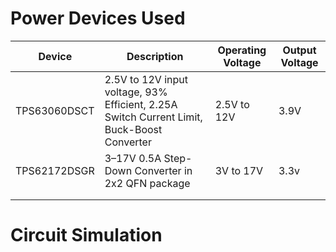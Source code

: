 # Power Devices Used

| Device       | Description                                                                                | Operating Voltage | Output Voltage |
| ------------ | ------------------------------------------------------------------------------------------ | ----------------- | -------------- |
| TPS63060DSCT | 2.5V to 12V input voltage, 93% Efficient, 2.25A Switch Current Limit, Buck-Boost Converter | 2.5V to 12V       | 3.9V           |
| TPS62172DSGR | 3–17V 0.5A Step-Down Converter in 2x2 QFN package                                          | 3V to 17V         | 3.3v           |
|              |                                                                                            |                   |                |
|              |                                                                                            |                   |                |


# Circuit Simulation